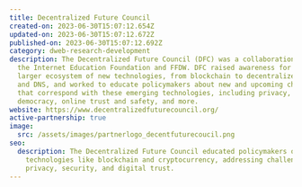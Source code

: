 ```yaml
---
title: Decentralized Future Council
created-on: 2023-06-30T15:07:12.654Z
updated-on: 2023-06-30T15:07:12.672Z
published-on: 2023-06-30T15:07:12.692Z
category: dweb-research-development
description: The Decentralized Future Council (DFC) was a collaboration between
  the Internet Education Foundation and FFDW. DFC raised awareness for the
  larger ecosystem of new technologies, from blockchain to decentralized storage
  and DNS, and worked to educate policymakers about new and upcoming challenges
  that correspond with these emerging technologies, including privacy, security,
  democracy, online trust and safety, and more.
website: https://www.decentralizedfuturecouncil.org/
active-partnership: true
image:
  src: /assets/images/partnerlogo_decentfuturecoucil.png
seo:
  description: The Decentralized Future Council educated policymakers on emerging
    technologies like blockchain and cryptocurrency, addressing challenges in
    privacy, security, and digital trust.
---
```

